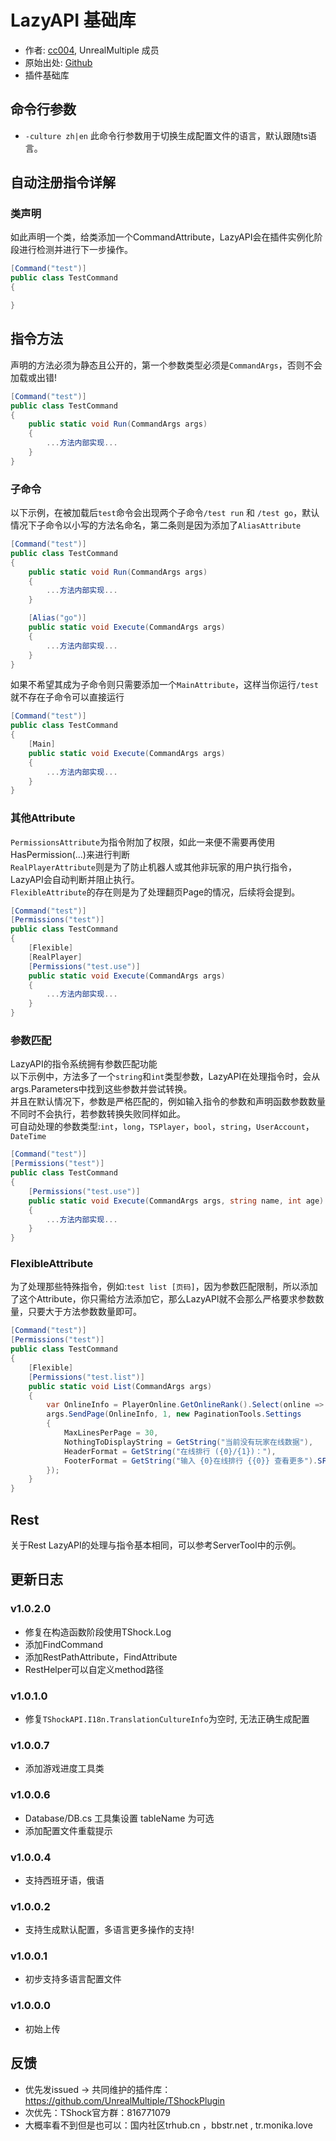 # LazyAPI 基础库

- 作者: [cc004](https://github.com/cc004), UnrealMultiple 成员
- 原始出处: [Github](https://github.com/cc004/LazyUtils)
- 插件基础库

## 命令行参数
- `-culture zh|en` 此命令行参数用于切换生成配置文件的语言，默认跟随ts语言。

## 自动注册指令详解

### 类声明
如此声明一个类，给类添加一个CommandAttribute，LazyAPI会在插件实例化阶段进行检测并进行下一步操作。
```csharp
[Command("test")]
public class TestCommand
{

}
```

## 指令方法
声明的方法必须为静态且公开的，第一个参数类型必须是`CommandArgs`，否则不会加载或出错!
```csharp
[Command("test")]
public class TestCommand
{
	public static void Run(CommandArgs args)
	{
		...方法内部实现...
	}
}
```

### 子命令
以下示例，在被加载后`test`命令会出现两个子命令`/test run` 和 `/test go`，默认情况下子命令以小写的方法名命名，第二条则是因为添加了`AliasAttribute`
```csharp
[Command("test")]
public class TestCommand
{
	public static void Run(CommandArgs args)
	{
		...方法内部实现...
	}

	[Alias("go")]
	public static void Execute(CommandArgs args)
	{
		...方法内部实现...
	}
}
```

如果不希望其成为子命令则只需要添加一个`MainAttribute`，这样当你运行`/test`就不存在子命令可以直接运行
```csharp
[Command("test")]
public class TestCommand
{
	[Main]
	public static void Execute(CommandArgs args)
	{
		...方法内部实现...
	}
}
```

### 其他Attribute
`PermissionsAttribute`为指令附加了权限，如此一来便不需要再使用HasPermission(...)来进行判断<br>
`RealPlayerAttribute`则是为了防止机器人或其他非玩家的用户执行指令，LazyAPI会自动判断并阻止执行。<br>
`FlexibleAttribute`的存在则是为了处理翻页Page的情况，后续将会提到。
```csharp
[Command("test")]
[Permissions("test")]
public class TestCommand
{
	[Flexible]
	[RealPlayer]
	[Permissions("test.use")]
	public static void Execute(CommandArgs args)
	{
		...方法内部实现...
	}
}
```
### 参数匹配
LazyAPI的指令系统拥有参数匹配功能<br>
以下示例中，方法多了一个`string`和`int`类型参数，LazyAPI在处理指令时，会从args.Parameters中找到这些参数并尝试转换。<br>
并且在默认情况下，参数是严格匹配的，例如输入指令的参数和声明函数参数数量不同时不会执行，若参数转换失败同样如此。<br>
可自动处理的参数类型:`int`，`long`，`TSPlayer`，`bool`，`string`，`UserAccount`，`DateTime`
```csharp
[Command("test")]
[Permissions("test")]
public class TestCommand
{
	[Permissions("test.use")]
	public static void Execute(CommandArgs args, string name, int age)
	{
		...方法内部实现...
	}
}
```
### FlexibleAttribute
为了处理那些特殊指令，例如:`test list [页码]`，因为参数匹配限制，所以添加了这个Attribute，你只需给方法添加它，那么LazyAPI就不会那么严格要求参数数量，只要大于方法参数数量即可。
```csharp
[Command("test")]
[Permissions("test")]
public class TestCommand
{
	[Flexible]
	[Permissions("test.list")]
	public static void List(CommandArgs args)
	{
		var OnlineInfo = PlayerOnline.GetOnlineRank().Select(online => GetString($"{online.Name} 在线时长: {Math.Ceiling(Convert.ToDouble(online.Duration * 1.0f / 60))}分钟").Color(TShockAPI.Utils.GreenHighlight)).ToList();
        args.SendPage(OnlineInfo, 1, new PaginationTools.Settings
        {
            MaxLinesPerPage = 30,
            NothingToDisplayString = GetString("当前没有玩家在线数据"),
            HeaderFormat = GetString("在线排行 ({0}/{1})："),
            FooterFormat = GetString("输入 {0}在线排行 {{0}} 查看更多").SFormat(Commands.Specifier)
        });
	}
}
```

## Rest
关于Rest LazyAPI的处理与指令基本相同，可以参考ServerTool中的示例。

## 更新日志

### v1.0.2.0
- 修复在构造函数阶段使用TShock.Log
- 添加FindCommand
- 添加RestPathAttribute，FindAttribute
- RestHelper可以自定义method路径

### v1.0.1.0
- 修复`TShockAPI.I18n.TranslationCultureInfo`为空时, 无法正确生成配置

### v1.0.0.7
- 添加游戏进度工具类

### v1.0.0.6
- Database/DB.cs 工具集设置 tableName 为可选
- 添加配置文件重载提示

### v1.0.0.4
- 支持西班牙语，俄语

### v1.0.0.2
- 支持生成默认配置，多语言更多操作的支持!

### v1.0.0.1
- 初步支持多语言配置文件

### v1.0.0.0
- 初始上传

## 反馈
- 优先发issued -> 共同维护的插件库：https://github.com/UnrealMultiple/TShockPlugin
- 次优先：TShock官方群：816771079
- 大概率看不到但是也可以：国内社区trhub.cn ，bbstr.net , tr.monika.love
